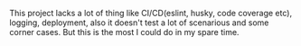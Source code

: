 This project lacks a lot of thing like CI/CD(eslint, husky, code coverage etc), logging, deployment, also it doesn't test a lot of scenarious and some corner cases.
But this is the most I could do in my spare time.

